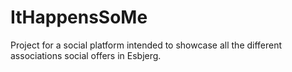 # ItHappensSoMe
Project for a social platform intended to showcase all the different associations social offers in Esbjerg. 
